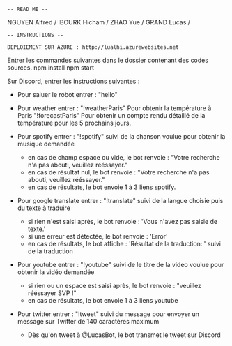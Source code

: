 	-- READ ME --

NGUYEN Alfred / 
IBOURK Hicham /
ZHAO Yue / 
GRAND Lucas / 


	-- INSTRUCTIONS --

	DEPLOIEMENT SUR AZURE : http://lualhi.azurewebsites.net
	
Entrer les commandes suivantes dans le dossier contenant des codes sources.
npm install 
npm start


Sur Discord, entrer les instructions suivantes :


- Pour saluer le robot entrer : "hello"


- Pour weather entrer :
"!weatherParis" Pour obtenir la température à Paris
"!forecastParis" Pour obtenir un compte rendu détaillé de la température pour les 5 prochains jours.


- Pour spotify entrer :
"!spotify" suivi de la chanson voulue pour obtenir la musique demandée
	- en cas de champ espace ou vide, le bot renvoie : "Votre recherche n'a pas abouti, veuillez rééssayer."
	- en cas de résultat nul, le bot renvoie : "Votre recherche n'a pas abouti, veuillez rééssayer."
	- en cas de résultats, le bot envoie 1 à 3 liens spotify.


- Pour google translate entrer :
"!translate" suivi de la langue choisie puis du texte à traduire
	- si rien n'est saisi après, le bot renvoie : 'Vous n'avez pas saisie de texte.'
	- si une erreur est détectée, le bot renvoie : 'Error'
	- en cas de résultats, le bot affiche : 'Résultat de la traduction: ' suivi de la traduction

- Pour youtube entrer :
"!youtube" suivi de le titre de la video voulue pour obtenir la vidéo demandée
	- si rien ou un espace est saisi après, le bot renvoie : "veuillez rééssayer SVP !"
	- en cas de résultats, le bot envoie 1 à 3 liens youtube

- Pour twitter entrer :
"!tweet" suivi du message pour envoyer un message sur Twitter de 140 caractères maximum
	- Dès qu'on tweet à @LucasBot, le bot transmet le tweet sur Discord


